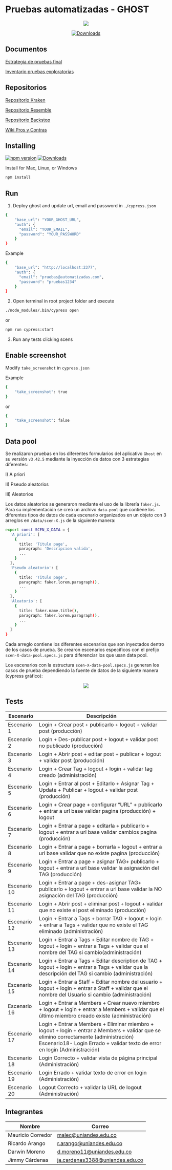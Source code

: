 # Pruebas automatizadas - GHOST

<p align="center">
  <img src="https://cloud.githubusercontent.com/assets/1268976/20607953/d7ae489c-b24a-11e6-9cc4-91c6c74c5e88.png"/>
</p>

<p align="center">
    <a href="https://github.com/TryGhost/Ghost/releases/3.3.0">
        <img src="https://img.shields.io/static/v1?label=cypress&message=3.3.0&color=green" alt="Downloads" />
    </a>
</p>

## Documentos

[Estrategia de pruebas final](https://github.com/mgdarwin/Estrategia-de-Pruebas-Ghost-Final---Semana-8/blob/main/GRUPO_SEM8_Estrategia%20de%20Pruebas%20-%20TSDC%20-%20Ghost.pdf)

[Inventario pruebas exploratorias](https://github.com/mgdarwin/Estrategia-de-Pruebas-Ghost-Final---Semana-8/blob/main/GRUPO_SEM8_inventario-pruebas-exploratorias.pdf)

## Repositorios

[Repositorio Kraken](https://github.com/mauricio-corredor/pruebas-automatizadas-kraken-ghost)

[Repositorio Resemble](https://github.com/jimmy-cardenas-miso/pruebas-automatizadas-ghost-resemble)

[Repositorio Backstop](https://github.com/jimmy-cardenas-miso/pruebas-automatizadas-ghost-backstop)

[Wiki Pros y Contras](https://github.com/mauricio-corredor/pruebas-automatizadas-kraken-ghost/wiki/Analisis-de-las-herramientas)



## Installing

[![npm version](https://badge.fury.io/js/cypress.svg)](https://badge.fury.io/js/cypress)
<a href="https://nodejs.org/en/">
    <img src="https://img.shields.io/static/v1?label=node&message=12.16.1&color=green" alt="Downloads" />
</a>

Install for Mac, Linux, or Windows

```bash
npm install
```

## Run
1. Deploy ghost and update url, email and password in `./cypress.json`
```bash
{
    "base_url": "YOUR_GHOST_URL",
    "auth": {
      "email": "YOUR_EMAIL",
      "password": "YOUR_PASSWORD"
    }
}
```
Example 
```bash
{
    "base_url": "http://localhost:2377",
    "auth": {
      "email": "pruebas@automatizadas.com",
      "password": "pruebas1234"
    }
}
```

2. Open terminal in root project folder and execute
```bash
./node_modules/.bin/cypress open
```
or
```bash
npm run cypress:start
```

3. Run any tests clicking scens

## Enable screenshot
Modify `take_screenshot` in `cypress.json`

Example
```bash
{
    "take_screenshot": true
}
```
or
```bash
{
    "take_screenshot": false
}
```

## Data pool

Se realizaron pruebas en los diferentes formularios del aplicativo `Ghost` en su versión `v3.42.5` mediante la inyección de datos con 3 estrategias diferentes:

I) A priori

II) Pseudo aleatorios

III) Aleatorios

Los datos aleatorios se generaron mediante el uso de la librería `faker.js`. Para su implementación se creó un archivo `data-pool` que contiene los diferentes tipos de datos de cada escenario organizados en un objeto con 3 arreglos en `/data/scen-X.js` de la siguiente manera:

```bash
export const SCEN_X_DATA = {
  'A priori': [
    {
      title: 'Titulo page',
      paragraph: 'Descripcion valida',
      ...
    }
  ],
  'Pseudo aleatorio': [
    {
      title: 'Titulo page',
      paragraph: faker.lorem.paragraph(),
      ...
    }
  ],
  'Aleatorio': [
    {
      title: faker.name.title(),
      paragraph: faker.lorem.paragraph(),
      ...
    }
  ]
}
```

Cada arreglo contiene los diferentes escenarios que son inyectados dentro de los casos de prueba. Se crearon escenarios específicos con el prefijo `scen-X-data-pool.specs.js` para diferenciar los que usan data pool.

Los escenarios con la estructura `scen-X-data-pool.specs.js` generan los casos de prueba dependiendo la fuente de datos de la siguiente manera (cypress gráfico):


<p align="center">
  <img src="https://user-images.githubusercontent.com/78035057/119295020-6932ae00-bc1b-11eb-9c01-e90c39baa316.png"/>
</p>


## Tests

| Escenario | Descripción |
| --- | --- |
| Escenario 1 | Login + Crear post + publicarlo + logout + validar post (producción) |
| Escenario 2 | Login + Des-publicar post + logout + validar post no publicado (producción) |
| Escenario 3 | Login + Abrir post + editar post + publicar + logout + validar post (producción) |
| Escenario 4 | Login + Crear Tag + logout + login + validar tag creado (administración) |
| Escenario 5 | Login + Entrar al post + Editarlo + Asignar Tag + Update + Publicar + logout + validar post (producción) |
| Escenario 6 | Login + Crear page + configurar “URL” + publicarlo + entrar a url base validar pagina (producción) + logout |
| Escenario 7 | Login + Entrar a page + editarla + publicarlo + logout + entrar a url base validar cambios pagina (producción) |
| Escenario 8 | Login + Entrar a page + borrarla +  logout + entrar a url base validar que no existe pagina (producción) | 
| Escenario 9 | Login + Entrar a page + asignar TAG+ publicarlo + logout + entrar a url base validar la asignación del TAG (producción) |
| Escenario 10 | Login + Entrar a page + des-asignar TAG+ publicarlo + logout + entrar a url base validar la NO asignación del TAG (producción)
| Escenario 11 | Login + Abrir post + eliminar post + logout + validar que no existe el post eliminado (producción) |
| Escenario 12 | Login + Entrar a Tags + borrar TAG +  logout + login + entrar a Tags + validar que no existe el TAG eliminado (administración) |
| Escenario 13 | Login + Entrar a Tags + Editar nombre de TAG + logout + login + entrar a Tags + validar que el nombre del TAG si cambio(administración)
| Escenario 14 | Login + Entrar a Tags + Editar description de TAG +  logout + login + entrar a Tags + validar que la descripción del TAG si cambio (administración) |
| Escenario 15 | Login + Entrar a Staff + Editar nombre del usuario +  logout + login + entrar a Staff + validar que el nombre del Usuario si cambio (administración) |
| Escenario 16 | Login + Entrar a Members + Crear nuevo miembro +  logout + login + entrar a Members + validar que el último miembro creado existe (administración) |
| Escenario 17 | Login + Entrar a Members + Eliminar miembro +  logout + login + entrar a Members + validar que se elimino correctamente (administración)  Escenario18- Login Errado + validar texto de error en login (Administración) |
| Escenario 18 | Login Correcto + validar vista de página principal (Administración) |
| Escenario 19 | Login Errado + validar texto de error en login (Administración) |
| Escenario 20 | Logout Correcto + validar la URL de logout (Administración) |


## Integrantes

| Nombre | Correo |
| --- | --- |
| Mauricio Corredor | malec@uniandes.edu.co |
| Ricardo Arango | r.arango@uniandes.edu.co |
| Darwin Moreno | d.moreno11@uniandes.edu.co |
| Jimmy Cárdenas | ja.cardenas3388@uniandes.edu.co |
